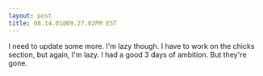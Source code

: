 ```yaml
---
layout: post
title: 08.14.01@09.27.02PM EST
---
```


I need to update some more. I'm lazy though. I have to work on the chicks
section, but again, I'm lazy. I had a good 3 days of ambition. But they're
gone.
